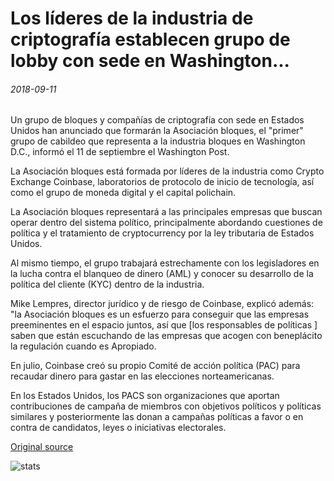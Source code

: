 # Los líderes de la industria de criptografía establecen grupo de lobby con sede en Washington...

###### 2018-09-11

Un grupo de bloques y compañías de criptografía con sede en Estados Unidos han anunciado que formarán la Asociación bloques, el "primer" grupo de cabildeo que representa a la industria bloques en Washington D.C., informó el 11 de septiembre el Washington Post.

La Asociación bloques está formada por líderes de la industria como Crypto Exchange Coinbase, laboratorios de protocolo de inicio de tecnología, así como el grupo de moneda digital y el capital polichain.

La Asociación bloques representará a las principales empresas que buscan operar dentro del sistema político, principalmente abordando cuestiones de política y el tratamiento de cryptocurrency por la ley tributaria de Estados Unidos.

Al mismo tiempo, el grupo trabajará estrechamente con los legisladores en la lucha contra el blanqueo de dinero (AML) y conocer su desarrollo de la política del cliente (KYC) dentro de la industria.

Mike Lempres, director jurídico y de riesgo de Coinbase, explicó además: "la Asociación bloques es un esfuerzo para conseguir que las empresas preeminentes en el espacio juntos, así que [los responsables de políticas \] saben que están escuchando de las empresas que acogen con beneplácito la regulación cuando es Apropiado.

En julio, Coinbase creó su propio Comité de acción política (PAC) para recaudar dinero para gastar en las elecciones norteamericanas.

En los Estados Unidos, los PACS son organizaciones que aportan contribuciones de campaña de miembros con objetivos políticos y políticas similares y posteriormente las donan a campañas políticas a favor o en contra de candidatos, leyes o iniciativas electorales.

[Original source](https://cointelegraph.com/news/crypto-industry-leaders-establish-washington-based-lobby-group)

![stats](https://c.statcounter.com/11760860/0/a89fa40b/1/ "stats")